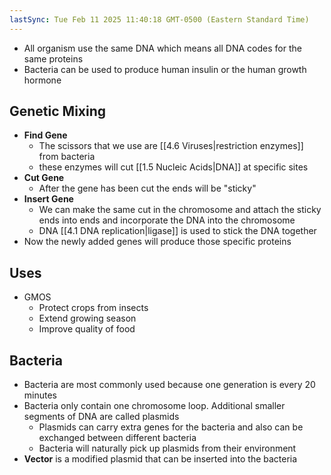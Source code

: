 ```yaml
---
lastSync: Tue Feb 11 2025 11:40:18 GMT-0500 (Eastern Standard Time)
---
```

- All organism use the same DNA which means all DNA codes for the same proteins
- Bacteria can be used to produce human insulin or the human growth hormone
## Genetic Mixing
- **Find Gene**
	- The scissors that we use are [[4.6 Viruses|restriction enzymes]] from bacteria
	- these enzymes will cut [[1.5 Nucleic Acids|DNA]] at specific sites
- **Cut Gene**
	- After the gene has been cut the ends will be "sticky"
- **Insert Gene**
	- We can make the same cut in the chromosome and attach the sticky ends into ends and incorporate the DNA into the chromosome
	- DNA [[4.1 DNA replication|ligase]] is used to stick the DNA together
- Now the newly added genes will produce those specific proteins
## Uses
- GMOS
	- Protect crops from insects
	- Extend growing season
	- Improve quality of food
## Bacteria
- Bacteria are most commonly used because one generation is every 20 minutes
- Bacteria only contain one chromosome loop. Additional smaller segments of DNA are called plasmids
	- Plasmids can carry extra genes for the bacteria and also can be exchanged between different bacteria
	- Bacteria will naturally pick up plasmids from their environment
- **Vector** is a modified plasmid that can be inserted into the bacteria